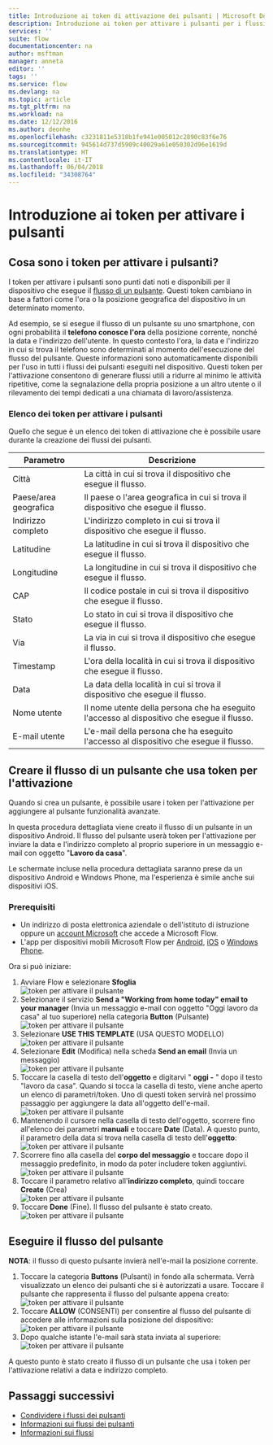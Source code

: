 ```yaml
---
title: Introduzione ai token di attivazione dei pulsanti | Microsoft Docs
description: Introduzione ai token per attivare i pulsanti per i flussi dei pulsanti Microsoft.
services: ''
suite: flow
documentationcenter: na
author: msftman
manager: anneta
editor: ''
tags: ''
ms.service: flow
ms.devlang: na
ms.topic: article
ms.tgt_pltfrm: na
ms.workload: na
ms.date: 12/12/2016
ms.author: deonhe
ms.openlocfilehash: c3231811e5318b1fe941e005012c2890c83f6e76
ms.sourcegitcommit: 945614d737d5909c40029a61e050302d96e1619d
ms.translationtype: HT
ms.contentlocale: it-IT
ms.lasthandoff: 06/04/2018
ms.locfileid: "34308764"
---
```

# <a name="get-started-with-button-trigger-tokens"></a>Introduzione ai token per attivare i pulsanti
## <a name="what-are-button-trigger-tokens"></a>Cosa sono i token per attivare i pulsanti?
I token per attivare i pulsanti sono punti dati noti e disponibili per il dispositivo che esegue il [flusso di un pulsante](introduction-to-button-flows.md). Questi token cambiano in base a fattori come l'ora o la posizione geografica del dispositivo in un determinato momento.  

Ad esempio, se si esegue il flusso di un pulsante su uno smartphone, con ogni probabilità il **telefono conosce l'ora** della posizione corrente, nonché la data e l'indirizzo dell'utente. In questo contesto l'ora, la data e l'indirizzo in cui si trova il telefono sono determinati al momento dell'esecuzione del flusso del pulsante. Queste informazioni sono automaticamente disponibili per l'uso in tutti i flussi dei pulsanti eseguiti nel dispositivo. Questi token per l'attivazione consentono di generare flussi utili a ridurre al minimo le attività ripetitive, come la segnalazione della propria posizione a un altro utente o il rilevamento dei tempi dedicati a una chiamata di lavoro/assistenza.

### <a name="list-of-button-trigger-tokens"></a>Elenco dei token per attivare i pulsanti
Quello che segue è un elenco dei token di attivazione che è possibile usare durante la creazione dei flussi dei pulsanti.

| Parametro | Descrizione |
| --- | --- |
| Città |La città in cui si trova il dispositivo che esegue il flusso. |
| Paese/area geografica |Il paese o l'area geografica in cui si trova il dispositivo che esegue il flusso. |
| Indirizzo completo |L'indirizzo completo in cui si trova il dispositivo che esegue il flusso. |
| Latitudine |La latitudine in cui si trova il dispositivo che esegue il flusso. |
| Longitudine |La longitudine in cui si trova il dispositivo che esegue il flusso. |
| CAP |Il codice postale in cui si trova il dispositivo che esegue il flusso. |
| Stato |Lo stato in cui si trova il dispositivo che esegue il flusso. |
| Via |La via in cui si trova il dispositivo che esegue il flusso. |
| Timestamp |L'ora della località in cui si trova il dispositivo che esegue il flusso. |
| Data |La data della località in cui si trova il dispositivo che esegue il flusso. |
| Nome utente |Il nome utente della persona che ha eseguito l'accesso al dispositivo che esegue il flusso. |
| E-mail utente |L'e-mail della persona che ha eseguito l'accesso al dispositivo che esegue il flusso. |

## <a name="create-a-button-flow-that-uses-trigger-tokens"></a>Creare il flusso di un pulsante che usa token per l'attivazione
Quando si crea un pulsante, è possibile usare i token per l'attivazione per aggiungere al pulsante funzionalità avanzate.

In questa procedura dettagliata viene creato il flusso di un pulsante in un dispositivo Android. Il flusso del pulsante userà token per l'attivazione per inviare la data e l'indirizzo completo al proprio superiore in un messaggio e-mail con oggetto "**Lavoro da casa**".

Le schermate incluse nella procedura dettagliata saranno prese da un dispositivo Android e Windows Phone, ma l'esperienza è simile anche sui dispositivi iOS.

### <a name="prerequisites"></a>Prerequisiti
* Un indirizzo di posta elettronica aziendale o dell'istituto di istruzione oppure un [account Microsoft](https://account.microsoft.com/about?refd=www.microsoft.com) che accede a Microsoft Flow.
* L'app per dispositivi mobili Microsoft Flow per [Android](https://aka.ms/flowmobiledocsandroid), [iOS](https://aka.ms/flowmobiledocsios) o [Windows Phone](https://aka.ms/flowmobilewindows).

Ora si può iniziare:

1. Avviare Flow e selezionare **Sfoglia**   
   ![token per attivare il pulsante](./media/introduction-to-button-trigger-tokens/1.png)  
2. Selezionare il servizio **Send a "Working from home today" email to your manager** (Invia un messaggio e-mail con oggetto "Oggi lavoro da casa" al tuo superiore) nella categoria **Button** (Pulsante)   
   ![token per attivare il pulsante](./media/introduction-to-button-trigger-tokens/2.png)  
3. Selezionare **USE THIS TEMPLATE** (USA QUESTO MODELLO)  
   ![token per attivare il pulsante](./media/introduction-to-button-trigger-tokens/3.png)  
4. Selezionare **Edit** (Modifica) nella scheda **Send an email** (Invia un messaggio)  
   ![token per attivare il pulsante](./media/introduction-to-button-trigger-tokens/3-5.png)  
5. Toccare la casella di testo dell'**oggetto** e digitarvi " **oggi -** " dopo il testo "lavoro da casa". Quando si tocca la casella di testo, viene anche aperto un elenco di parametri/token. Uno di questi token servirà nel prossimo passaggio per aggiungere la data all'oggetto dell'e-mail.  
   ![token per attivare il pulsante](./media/introduction-to-button-trigger-tokens/4.png)  
6. Mantenendo il cursore nella casella di testo dell'oggetto, scorrere fino all'elenco dei parametri **manuali** e toccare **Date** (Data). A questo punto, il parametro della data si trova nella casella di testo dell'**oggetto**:  
   ![token per attivare il pulsante](./media/introduction-to-button-trigger-tokens/6.png)  
7. Scorrere fino alla casella del **corpo del messaggio** e toccare dopo il messaggio predefinito, in modo da poter includere token aggiuntivi.  
   ![token per attivare il pulsante](./media/introduction-to-button-trigger-tokens/7.png)  
8. Toccare il parametro relativo all'**indirizzo completo**, quindi toccare **Create** (Crea)  
   ![token per attivare il pulsante](./media/introduction-to-button-trigger-tokens/8.png)  
9. Toccare **Done** (Fine). Il flusso del pulsante è stato creato.  
   ![token per attivare il pulsante](./media/introduction-to-button-trigger-tokens/9.png)  

## <a name="run-the-button-flow"></a>Eseguire il flusso del pulsante
**NOTA**: il flusso di questo pulsante invierà nell'e-mail la posizione corrente.  

1. Toccare la categoria **Buttons** (Pulsanti) in fondo alla schermata. Verrà visualizzato un elenco dei pulsanti che si è autorizzati a usare. Toccare il pulsante che rappresenta il flusso del pulsante appena creato:  
   ![token per attivare il pulsante](./media/introduction-to-button-trigger-tokens/10.png)  
2. Toccare **ALLOW** (CONSENTI) per consentire al flusso del pulsante di accedere alle informazioni sulla posizione del dispositivo:  
   ![token per attivare il pulsante](./media/introduction-to-button-trigger-tokens/11.png)  
3. Dopo qualche istante l'e-mail sarà stata inviata al superiore:  
   ![token per attivare il pulsante](./media/introduction-to-button-trigger-tokens/12.png)  

A questo punto è stato creato il flusso di un pulsante che usa i token per l'attivazione relativi a data e indirizzo completo. 

## <a name="next-steps"></a>Passaggi successivi
* [Condividere i flussi dei pulsanti](share-buttons.md)
* [Informazioni sui flussi dei pulsanti](introduction-to-button-flows.md)  
* [Informazioni sui flussi](guided-learning/get-started.yml?tutorial-step=1)

